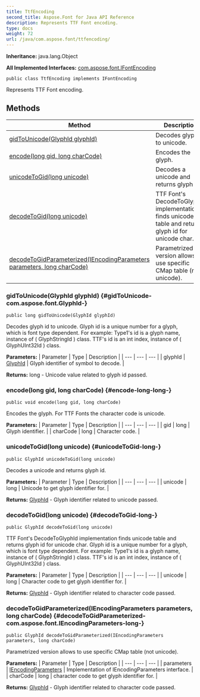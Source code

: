 ```yaml
---
title: TtfEncoding
second_title: Aspose.Font for Java API Reference
description: Represents TTF Font encoding.
type: docs
weight: 72
url: /java/com.aspose.font/ttfencoding/
---
```

**Inheritance:**
java.lang.Object

**All Implemented Interfaces:**
[com.aspose.font.IFontEncoding](../../com.aspose.font/ifontencoding)
```
public class TtfEncoding implements IFontEncoding
```

Represents TTF Font encoding.
## Methods

| Method | Description |
| --- | --- |
| [gidToUnicode(GlyphId glyphId)](#gidToUnicode-com.aspose.font.GlyphId-) | Decodes glyph id to unicode. |
| [encode(long gid, long charCode)](#encode-long-long-) | Encodes the glyph. |
| [unicodeToGid(long unicode)](#unicodeToGid-long-) | Decodes a unicode and returns glyph id. |
| [decodeToGid(long unicode)](#decodeToGid-long-) | TTF Font's DecodeToGlyphId implementation finds unicode table and returns glyph id for unicode char. |
| [decodeToGidParameterized(IEncodingParameters parameters, long charCode)](#decodeToGidParameterized-com.aspose.font.IEncodingParameters-long-) | Parametrized version allows to use specific CMap table (not unicode). |
### gidToUnicode(GlyphId glyphId) {#gidToUnicode-com.aspose.font.GlyphId-}
```
public long gidToUnicode(GlyphId glyphId)
```


Decodes glyph id to unicode. Glyph id is a unique number for a glyph, which is font type dependent. For example: Type1's id is a glyph name, instance of ( GlyphStringId ) class. TTF's id is an int index, instance of ( GlyphUInt32Id ) class.

**Parameters:**
| Parameter | Type | Description |
| --- | --- | --- |
| glyphId | [GlyphId](../../com.aspose.font/glyphid) | Glyph identifier of symbol to decode. |

**Returns:**
long - Unicode value related to glyph id passed.
### encode(long gid, long charCode) {#encode-long-long-}
```
public void encode(long gid, long charCode)
```


Encodes the glyph. For TTF Fonts the character code is unicode.

**Parameters:**
| Parameter | Type | Description |
| --- | --- | --- |
| gid | long | Glyph identifier. |
| charCode | long | Character code. |

### unicodeToGid(long unicode) {#unicodeToGid-long-}
```
public GlyphId unicodeToGid(long unicode)
```


Decodes a unicode and returns glyph id.

**Parameters:**
| Parameter | Type | Description |
| --- | --- | --- |
| unicode | long | Unicode to get glyph identifier for. |

**Returns:**
[GlyphId](../../com.aspose.font/glyphid) - Glyph identifier related to unicode passed.
### decodeToGid(long unicode) {#decodeToGid-long-}
```
public GlyphId decodeToGid(long unicode)
```


TTF Font's DecodeToGlyphId implementation finds unicode table and returns glyph id for unicode char. Glyph id is a unique number for a glyph, which is font type dependent. For example: Type1's id is a glyph name, instance of ( GlyphStringId ) class. TTF's id is an int index, instance of ( GlyphUInt32Id ) class.

**Parameters:**
| Parameter | Type | Description |
| --- | --- | --- |
| unicode | long | Character code to get glyph identifier for. |

**Returns:**
[GlyphId](../../com.aspose.font/glyphid) - Glyph identifier related to character code passed.
### decodeToGidParameterized(IEncodingParameters parameters, long charCode) {#decodeToGidParameterized-com.aspose.font.IEncodingParameters-long-}
```
public GlyphId decodeToGidParameterized(IEncodingParameters parameters, long charCode)
```


Parametrized version allows to use specific CMap table (not unicode).

**Parameters:**
| Parameter | Type | Description |
| --- | --- | --- |
| parameters | [IEncodingParameters](../../com.aspose.font/iencodingparameters) | Implementation of  IEncodingParameters  interface. |
| charCode | long | character code to get glyph identifier for. |

**Returns:**
[GlyphId](../../com.aspose.font/glyphid) - Glyph identifier related to character code passed.
